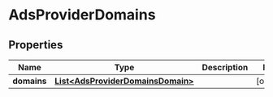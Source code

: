 
# AdsProviderDomains

## Properties
Name | Type | Description | Notes
------------ | ------------- | ------------- | -------------
**domains** | [**List&lt;AdsProviderDomainsDomain&gt;**](AdsProviderDomainsDomain.md) |  |  [optional]



